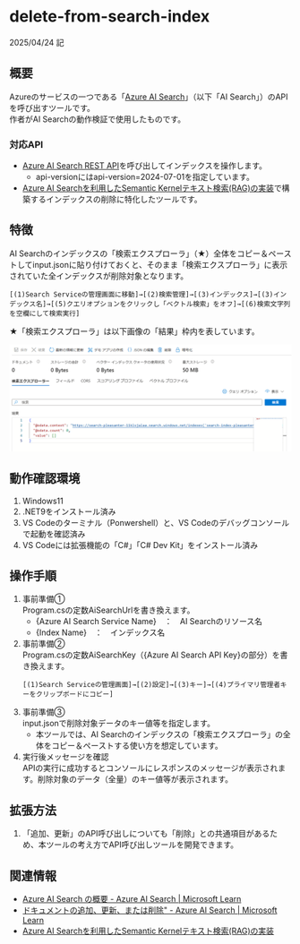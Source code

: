 # delete-from-search-index
2025/04/24 記

## 概要
Azureのサービスの一つである「[Azure AI Search](https://learn.microsoft.com/ja-jp/azure/search/search-what-is-azure-search)」（以下「AI Search」）のAPIを呼び出すツールです。  
作者がAI Searchの動作検証で使用したものです。

### 対応API
- [Azure AI Search REST API](https://learn.microsoft.com/ja-jp/rest/api/searchservice/addupdate-or-delete-documents)を呼び出してインデックスを操作します。
    - api-versionにはapi-version=2024-07-01を指定しています。
- [Azure AI Searchを利用したSemantic Kernelテキスト検索(RAG)の実装](https://github.com/pleasanter-developer-community/azure-ai-rag-with-pleasanter/tree/feature/api-upload-index)で構築するインデックスの削除に特化したツールです。

## 特徴
AI Searchのインデックスの「検索エクスプローラ」（★）全体をコピー＆ペーストしてinput.jsonに貼り付けておくと、そのまま「検索エクスプローラ」に表示されていた全インデックスが削除対象となります。  
```
[(1)Search Serviceの管理画面に移動]→[(2)検索管理]→[(3)インデックス]→[(3)インデックス名]→[(5)クエリオプションをクリックし「ベクトル検索」をオフ]→[(6)検索文字列を空欄にして検索実行]
```
★「検索エクスプローラ」は以下画像の「結果」枠内を表しています。    
    
![検索エクスプローラ](./img/delete-from-search-index-01.png)  

## 動作確認環境
1. Windows11
1. .NET9をインストール済み
1. VS Codeのターミナル（Ponwershell）と、VS Codeのデバッグコンソールで起動を確認済み
1. VS Codeには拡張機能の「C#」「C# Dev Kit」をインストール済み

## 操作手順
1. 事前準備①  
    Program.csの定数AiSearchUrlを書き換えます。
    - {Azure AI Search Service Name}　：　AI Searchのリソース名
    - {Index Name}　：　インデックス名
1. 事前準備②  
    Program.csの定数AiSearchKey（{Azure AI Search API Key}の部分）を書き換えます。
    ```
    [(1)Search Serviceの管理画面]→[(2)設定]→[(3)キー]→[(4)プライマリ管理者キーをクリップボードにコピー]
    ```
1. 事前準備③  
   input.jsonで削除対象データのキー値等を指定します。
   - 本ツールでは、AI Searchのインデックスの「検索エクスプローラ」の全体をコピー＆ペーストする使い方を想定しています。
1. 実行後メッセージを確認  
    APIの実行に成功するとコンソールにレスポンスのメッセージが表示されます。削除対象のデータ（全量）のキー値等が表示されます。

## 拡張方法
1. 「追加、更新」のAPI呼び出しについても「削除」との共通項目があるため、本ツールの考え方でAPI呼び出しツールを開発できます。

## 関連情報
- [Azure AI Search の概要 - Azure AI Search | Microsoft Learn](https://learn.microsoft.com/ja-jp/azure/search/search-what-is-azure-search)
- [ドキュメントの追加、更新、または削除" - Azure AI Search | Microsoft Learn](https://learn.microsoft.com/ja-jp/rest/api/searchservice/addupdate-or-delete-documents)
- [Azure AI Searchを利用したSemantic Kernelテキスト検索(RAG)の実装](https://github.com/pleasanter-developer-community/azure-ai-rag-with-pleasanter/tree/feature/api-upload-index)
